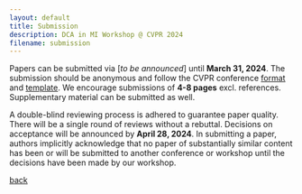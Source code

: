 ```yaml
---
layout: default
title: Submission
description: DCA in MI Workshop @ CVPR 2024
filename: submission
---
```


Papers can be submitted via [_to be announced_] until **March 31, 2024**. The submission should be anonymous and follow the CVPR conference [format](https://cvpr.thecvf.com/Conferences/2024/AuthorGuidelines) and [template](https://github.com/cvpr-org/author-kit/releases). We encourage submissions of **4-8 pages** excl. references. Supplementary material can be submitted as well.

A double-blind reviewing process is adhered to guarantee paper quality. There will be a single round of reviews without a rebuttal. Decisions on acceptance will be announced by **April 28, 2024**. In submitting a paper, authors implicitly acknowledge that no paper of substantially similar content has been or will be submitted to another conference or workshop until the decisions have been made by our workshop.

[back](./)
